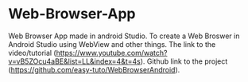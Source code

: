 # Web-Browser-App

Web Browser App made in android Studio.
To create a Web Broswer in Android Studio using WebView and other things.
The link to the video/tutorial (https://www.youtube.com/watch?v=vB5ZOcu4aBE&list=LL&index=4&t=4s). 
Github link to the project (https://github.com/easy-tuto/WebBrowserAndroid). 
